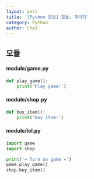 ```yaml
---
layout: post
title: '[Python 문법] 모듈, 패키지'
category: Python
author: Che1
---
```


## 모듈

#### module/game.py

```python
def play_game():
    print('Play game!')
```

#### module/shop.py

```python
def buy_item():
    print('Buy item!')
```

#### module/lol.py

```python
import game
import shop

print('= Turn on game =')
game.play_game()
shop.buy_item()
```